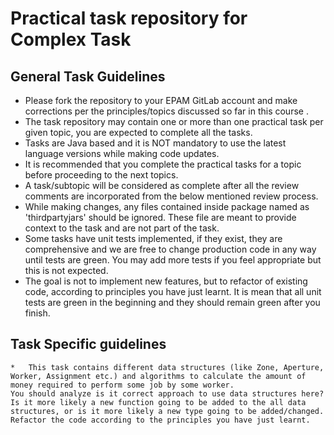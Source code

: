 # Practical task repository for Complex Task

## General Task Guidelines

*	Please fork the repository to your EPAM GitLab account and make corrections per the principles/topics discussed so far in this course . 
*	The task repository may contain one or more than one practical task per given topic, you are expected to complete all the tasks.
*	Tasks are Java based and it is NOT mandatory to use the latest language versions while making code updates.
*	It is recommended that you complete the practical tasks for a topic before proceeding to the next topics.
*	A task/subtopic will be considered as complete after all the review comments are incorporated from the below mentioned review process.
*	While making changes, any files contained inside package named as 'thirdpartyjars' should be ignored. These file are meant to provide context to the task and are not part of the task.
*	Some tasks have unit tests implemented, if they exist, they are comprehensive and we are free to change production code in any way until tests are green. You may add more tests if you feel appropriate but this is not expected.
*   The goal is not to implement new features, but to refactor of existing code, according to principles you have just learnt. It is mean that all unit tests are green in the beginning and they should remain green after you finish.



## Task Specific guidelines

```
*	This task contains different data structures (like Zone, Aperture, Worker, Assignment etc.) and algorithms to calculate the amount of money required to perform some job by some worker.
You should analyze is it correct approach to use data structures here?
Is it more likely a new function going to be added to the all data structures, or is it more likely a new type going to be added/changed.
Refactor the code according to the principles you have just learnt.
```
